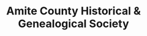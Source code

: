 ---
layout: repo
title: "Amite County Historical & Genealogical Society"
id: 23983
permalink: repos/23983/
---